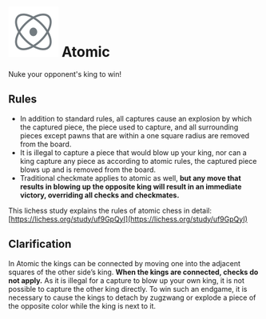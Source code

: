 # ![Atomic](https://github.com/gbtami/pychess-variants/blob/master/static/icons/Atomic.svg) Atomic

Nuke your opponent's king to win!

## Rules

* In addition to standard rules, all captures cause an explosion by which the captured piece, the piece used to capture, and all surrounding pieces except pawns that are within a one square radius are removed from the board.
* It is illegal to capture a piece that would blow up your king, nor can a king capture any piece as according to atomic rules, the captured piece blows up and is removed from the board.
* Traditional checkmate applies to atomic as well, **but any move that results in blowing up the opposite king will result in an immediate victory, overriding all checks and checkmates.**

This lichess study explains the rules of atomic chess in detail: [https://lichess.org/study/uf9GpQyI](https://lichess.org/study/uf9GpQyI)

## Clarification

In Atomic the kings can be connected by moving one into the adjacent squares of the other side’s king. **When the kings are connected, checks do not apply.** As it is illegal for a capture to blow up your own king, it is not possible to capture the other king directly. To win such an endgame, it is necessary to cause the kings to detach by zugzwang or explode a piece of the opposite color while the king is next to it.
